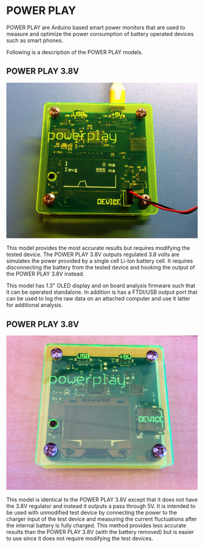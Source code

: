 POWER PLAY
==========

POWER PLAY are Arduino based smart power monitors that are used to measure and optimize the power consumption of battery operated devices such as smart phones. 

Following is a description of the POWER PLAY models.

POWER PLAY 3.8V
---------------
![](doc/power_play_3v8.jpg)

This model provides the most accurate results but requires modifying the tested device. The POWER PLAY 3.8V outputs regulated 3.8 volts are simulates the power provided by a single cell Li-Ion battery cell. It requires disconnecting the battery from the tested device and hooking the output of the POWER PLAY 3.8V instead.

This model has 1.3" OLED display and on board analysis firmware such that it can be operated standalone. In addition is has a FTDI/USB output port that can be used to log the raw data on an attached computer and use it latter for additional analysis.

POWER PLAY 3.8V
---------------
![](doc/power_play_5v.jpg)

This model is identical to the POWER PLAY 3.8V except that it does not have the 3.8V regulator and instead it outputs a pass through 5V. It is intended to be used with unmodified test device by connecting the power to the charger input of the test device and measuring the current fluctuations after the internal battery is fully charged. This method provides less accurate results than the POWER PLAY 3.8V (with the battery removed) but is easier to use since it does not require modifying the test devices.
